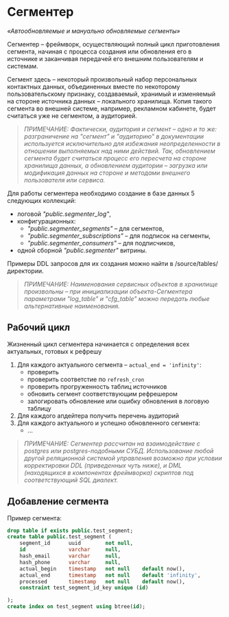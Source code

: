# **Сегментер**
*«Автообновляемые и мануально обновляемые сегменты»*

Сегментер – фреймворк, осуществляющий полный цикл приготовления сегмента, начиная с процесса создания или обновления его в источнике и заканчивая передачей его внешним пользователям и системам.

Сегмент здесь – некоторый произвольный набор персональных контактных данных, объединенных вместе по некоторому пользовательскому признаку, создаваемый, хранимый и изменяемый на стороне источника данных – локального хранилища. Копия такого сегмента во внешней системе, например, рекламном кабинете, будет считаться уже не сегментом, а аудиторией.
> *ПРИМЕЧАНИЕ: Фактически, аудитория и сегмент – одно и то же: разграничение на "сегмент" и "аудиторию" в документации используется исключительно для избежания неопределенности в отношении выполняемых над ними действий. Так, обновлением сегмента будет считаться процесс его пересчета на стороне хранилища данных, а обновлением аудитории – загрузка или модификация данных на стороне и методами внешнего пользователя или сервиса.*

Для работы сегментера необходимо создание в базе данных 5 следующих коллекций:
- логовой *"public.segmenter_log"*,
- конфигурационных:
	- *"public.segmenter_segments"* – для сегментов,
	- *"public.segmenter_subscriptions"* – для подписок на сегменты,
	- *"public.segmenter_consumers"* – для подписчиков,
- одной сборной *"public.segmenter"* витрины.

Примеры DDL запросов для их создания можно найти в /source/tables/ директории.
> *ПРИМЕЧАНИЕ: Наименования сервисных объектов в хранилище произвольны – при инициализации объекта-Сегментера параметрами "log_table" и "cfg_table" можно передать любые альтернативные наименования.*

## **Рабочий цикл**
Жизненный цикл сегментера начинается с определения всех актуальных, готовых к рефрешу
1. Для каждого актуального сегмента – ```actual_end = 'infinity'```:
	- проверить 
	- проверить соответстие по ```refresh_cron```
	- проверить прогруженность таблиц источников
	- обновить сегмент соответствующим рефрешером
	- залогировать обновление или ошибку обновления в логовую таблицу
1. Для каждого апдейтера получить перечень аудиторий
1. Для каждого актуального и успешно обновленного сегмента:
	- ...

> *ПРИМЕЧАНИЕ: Сегментер рассчитан на взаимодействие с postgres или postgres-подобными СУБД. Использование любой другой реляционной системой управления возможно при условии корректировки DDL (приведенных чуть ниже), и DML (находящихся в компонентах фреймворка) скриптов под соответствующий SQL диалект.*

## **Добавление сегмента**
Пример сегмента:
```sql
drop table if exists public.test_segment; 
create table public.test_segment (
	segment_id 		uuid 		not null,
	id 				varchar 	null,
	hash_email 		varchar 	null,
	hash_phone 		varchar 	null,
	actual_begin 	timestamp 	not null 	default now(),
	actual_end 		timestamp 	not null 	default 'infinity',
	processed 		timestamp 	not null 	default now(),
	constraint test_segment_id_key unique (id)

);
create index on test_segment using btree(id);
```
